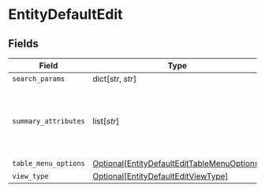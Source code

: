 # EntityDefaultEdit


## Fields

| Field                                                                                                   | Type                                                                                                    | Required                                                                                                | Description                                                                                             | Example                                                                                                 |
| ------------------------------------------------------------------------------------------------------- | ------------------------------------------------------------------------------------------------------- | ------------------------------------------------------------------------------------------------------- | ------------------------------------------------------------------------------------------------------- | ------------------------------------------------------------------------------------------------------- |
| `search_params`                                                                                         | dict[str, *str*]                                                                                        | :heavy_minus_sign:                                                                                      | N/A                                                                                                     |                                                                                                         |
| `summary_attributes`                                                                                    | list[*str*]                                                                                             | :heavy_minus_sign:                                                                                      | List of attribute names that we show in the summary header                                              | email                                                                                                   |
| `table_menu_options`                                                                                    | [Optional[EntityDefaultEditTableMenuOptions]](../../models/shared/entitydefaultedittablemenuoptions.md) | :heavy_minus_sign:                                                                                      | N/A                                                                                                     |                                                                                                         |
| `view_type`                                                                                             | [Optional[EntityDefaultEditViewType]](../../models/shared/entitydefaulteditviewtype.md)                 | :heavy_minus_sign:                                                                                      | N/A                                                                                                     |                                                                                                         |